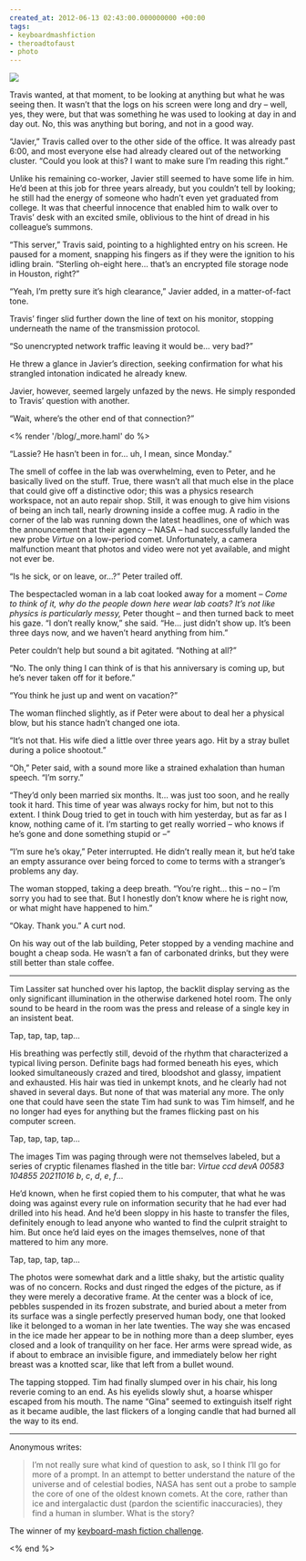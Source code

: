 ```yaml
---
created_at: 2012-06-13 02:43:00.000000000 +00:00
tags:
- keyboardmashfiction
- theroadtofaust
- photo
---
```


![](/blog/media/tumblr_m5jbh12SHP1qhcb4p.jpg)

Travis wanted, at that moment, to be looking at anything but what he was
seeing then. It wasn’t that the logs on his screen were long and dry –
well, yes, they were, but that was something he was used to looking at
day in and day out. No, this was anything but boring, and not in a good
way.

“Javier,” Travis called over to the other side of the office. It was
already past 6:00, and most everyone else had already cleared out of the
networking cluster. “Could you look at this? I want to make sure I’m
reading this right.”

Unlike his remaining co-worker, Javier still seemed to have some life in
him. He’d been at this job for three years already, but you couldn’t
tell by looking; he still had the energy of someone who hadn’t even yet
graduated from college. It was that cheerful innocence that enabled him
to walk over to Travis’ desk with an excited smile, oblivious to the
hint of dread in his colleague’s summons.

“This server,” Travis said, pointing to a highlighted entry on his
screen. He paused for a moment, snapping his fingers as if they were the
ignition to his idling brain. “Sterling oh-eight here… that’s an
encrypted file storage node in Houston, right?”

“Yeah, I’m pretty sure it’s high clearance,” Javier added, in a
matter-of-fact tone.

Travis’ finger slid further down the line of text on his monitor,
stopping underneath the name of the transmission protocol.

“So unencrypted network traffic leaving it would be… very bad?”

He threw a glance in Javier’s direction, seeking confirmation for what
his strangled intonation indicated he already knew.

Javier, however, seemed largely unfazed by the news. He simply responded
to Travis’ question with another.

“Wait, where’s the other end of that connection?”

<% render '/blog/_more.haml' do %>

“Lassie? He hasn’t been in for… uh, I mean, since Monday.”

The smell of coffee in the lab was overwhelming, even to Peter, and he
basically lived on the stuff. True, there wasn’t all that much else in
the place that could give off a distinctive odor; this was a physics
research workspace, not an auto repair shop. Still, it was enough to
give him visions of being an inch tall, nearly drowning inside a coffee
mug. A radio in the corner of the lab was running down the latest
headlines, one of which was the announcement that their agency – NASA –
had successfully landed the new probe *Virtue* on a low-period comet.
Unfortunately, a camera malfunction meant that photos and video were not
yet available, and might not ever be.

“Is he sick, or on leave, or…?” Peter trailed off.

The bespectacled woman in a lab coat looked away for a moment – *Come to
think of it, why do the people down here wear lab coats? It’s not like
physics is particularly messy,* Peter thought – and then turned back to
meet his gaze. “I don’t really know,” she said. “He… just didn’t show
up. It’s been three days now, and we haven’t heard anything from him.”

Peter couldn’t help but sound a bit agitated. “Nothing at all?”

“No. The only thing I can think of is that his anniversary is coming up,
but he’s never taken off for it before.”

“You think he just up and went on vacation?”

The woman flinched slightly, as if Peter were about to deal her a
physical blow, but his stance hadn’t changed one iota.

“It’s not that. His wife died a little over three years ago. Hit by a
stray bullet during a police shootout.”

“Oh,” Peter said, with a sound more like a strained exhalation than
human speech. “I’m sorry.”

“They’d only been married six months. It… was just too soon, and he
really took it hard. This time of year was always rocky for him, but not
to this extent. I think Doug tried to get in touch with him yesterday,
but as far as I know, nothing came of it. I’m starting to get really
worried – who knows if he’s gone and done something stupid or –”

“I’m sure he’s okay,” Peter interrupted. He didn’t really mean it, but
he’d take an empty assurance over being forced to come to terms with a
stranger’s problems any day.

The woman stopped, taking a deep breath. “You’re right… this – no – I’m
sorry you had to see that. But I honestly don’t know where he is right
now, or what might have happened to him.”

“Okay. Thank you.” A curt nod.

On his way out of the lab building, Peter stopped by a vending machine
and bought a cheap soda. He wasn’t a fan of carbonated drinks, but they
were still better than stale coffee.

------------------------------------------------------------------------

Tim Lassiter sat hunched over his laptop, the backlit display serving as
the only significant illumination in the otherwise darkened hotel room.
The only sound to be heard in the room was the press and release of a
single key in an insistent beat.

Tap, tap, tap, tap…

His breathing was perfectly still, devoid of the rhythm that
characterized a typical living person. Definite bags had formed beneath
his eyes, which looked simultaneously crazed and tired, bloodshot and
glassy, impatient and exhausted. His hair was tied in unkempt knots, and
he clearly had not shaved in several days. But none of that was material
any more. The only one that could have seen the state Tim had sunk to
was Tim himself, and he no longer had eyes for anything but the frames
flicking past on his computer screen.

Tap, tap, tap, tap…

The images Tim was paging through were not themselves labeled, but a
series of cryptic filenames flashed in the title bar: *Virtue ccd devA
00583 104855 20211016 b*, *c*, *d*, *e*, *f*…

He’d known, when he first copied them to his computer, that what he was
doing was against every rule on information security that he had ever
had drilled into his head. And he’d been sloppy in his haste to transfer
the files, definitely enough to lead anyone who wanted to find the
culprit straight to him. But once he’d laid eyes on the images
themselves, none of that mattered to him any more.

Tap, tap, tap, tap…

The photos were somewhat dark and a little shaky, but the artistic
quality was of no concern. Rocks and dust ringed the edges of the
picture, as if they were merely a decorative frame. At the center was a
block of ice, pebbles suspended in its frozen substrate, and buried
about a meter from its surface was a single perfectly preserved human
body, one that looked like it belonged to a woman in her late twenties.
The way she was encased in the ice made her appear to be in nothing more
than a deep slumber, eyes closed and a look of tranquility on her face.
Her arms were spread wide, as if about to embrace an invisible figure,
and immediately below her right breast was a knotted scar, like that
left from a bullet wound.

The tapping stopped. Tim had finally slumped over in his chair, his long
reverie coming to an end. As his eyelids slowly shut, a hoarse whisper
escaped from his mouth. The name “Gina” seemed to extinguish itself
right as it became audible, the last flickers of a longing candle that
had burned all the way to its end.

------------------------------------------------------------------------

Anonymous writes:

> I’m not really sure what kind of question to ask, so I think I’ll go
> for more of a prompt. In an attempt to better understand the nature of
> the universe and of celestial bodies, NASA has sent out a probe to
> sample the core of one of the oldest known comets. At the core, rather
> than ice and intergalactic dust (pardon the scientific inaccuracies),
> they find a human in slumber. What is the story?

The winner of my [keyboard-mash fiction
challenge](http://blog.room208.org/post/22234122955).

<% end %>
